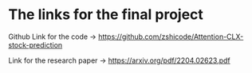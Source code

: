 # The links for the final project

Github Link for the code -> https://github.com/zshicode/Attention-CLX-stock-prediction


Link for the research paper -> https://arxiv.org/pdf/2204.02623.pdf
